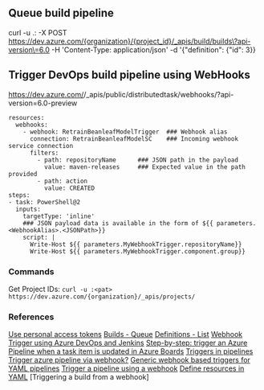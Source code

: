 ## Queue build pipeline
curl -u .:<pat> -X POST https://dev.azure.com/{organization}/{project_id}/_apis/build/builds\?api-version\=6.0 -H 'Content-Type: application/json' -d '{"definition": {"id": 3}}

## Trigger DevOps build pipeline using WebHooks
https://dev.azure.com/<ADO Organization>/_apis/public/distributedtask/webhooks/<WebHook Name>?api-version=6.0-preview

```
resources:
  webhooks:
    - webhook: RetrainBeanleafModelTrigger  ### Webhook alias
      connection: RetrainBeanleafModelSC    ### Incoming webhook service connection
      filters:
        - path: repositoryName      ### JSON path in the payload
          value: maven-releases     ### Expected value in the path provided
        - path: action
          value: CREATED
steps:
- task: PowerShell@2
  inputs:
    targetType: 'inline'
    ### JSON payload data is available in the form of ${{ parameters.<WebhookAlias>.<JSONPath>}}
    script: |
      Write-Host ${{ parameters.MyWebhookTrigger.repositoryName}}
      Write-Host ${{ parameters.MyWebhookTrigger.component.group}}
```

### Commands
Get Project IDs: `curl -u :<pat> https://dev.azure.com/{organization}/_apis/projects/`



### References
[Use personal access tokens](https://learn.microsoft.com/en-us/azure/devops/organizations/accounts/use-personal-access-tokens-to-authenticate?view=azure-devops&tabs=Windows)
[Builds - Queue](https://learn.microsoft.com/en-us/rest/api/azure/devops/build/builds/queue?view=azure-devops-rest-6.0)
[Definitions - List](https://learn.microsoft.com/en-us/rest/api/azure/devops/build/definitions/list?view=azure-devops-rest-6.0)
[Webhook Trigger using Azure DevOps and Jenkins](https://medium.com/globant/webhook-trigger-using-azure-devops-and-jenkins-75656c0c56c4)
[Step-by-step: trigger an Azure Pipeline when a task item is updated in Azure Boards](https://www.linkedin.com/pulse/step-by-step-trigger-azure-pipeline-when-task-item-lahiri-cristofori)
[Triggers in pipelines](https://github.com/microsoft/azure-pipelines-yaml/blob/master/design/pipeline-triggers.md)
[Trigger azure pipeline via webhook?](https://stackoverflow.com/questions/60555358/trigger-azure-pipeline-via-webhook)
    [Generic webhook based triggers for YAML pipelines](https://learn.microsoft.com/en-us/azure/devops/release-notes/2020/pipelines/sprint-172-update?WT.mc_id=DOP-MVP-21138#generic-webhook-based-triggers-for-yaml-pipelines)
    [Trigger a pipeline using a webhook](https://levelup.gitconnected.com/trigger-a-pipeline-using-webhook-586a664addd7)
    [Define resources in YAML](https://learn.microsoft.com/en-us/azure/devops/pipelines/process/resources?view=azure-devops&tabs=schema)
[Triggering a build from a webhook]